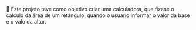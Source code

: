   🎯 Este projeto teve como objetivo criar uma calculadora, que fizese o calculo da área de um retângulo, quando o usuario informar o valor da base e o valo da altur.
